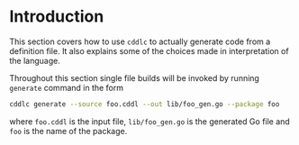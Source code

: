 # Introduction

This section covers how to use `cddlc` to actually generate code from a definition file. It also explains some of the choices made in interpretation of the language. 

Throughout this section single file builds will be invoked by running `generate` command in the form

``` sh
cddlc generate --source foo.cddl --out lib/foo_gen.go --package foo
```

where `foo.cddl` is the input file, `lib/foo_gen.go` is the generated Go file and `foo` is the name of the package.